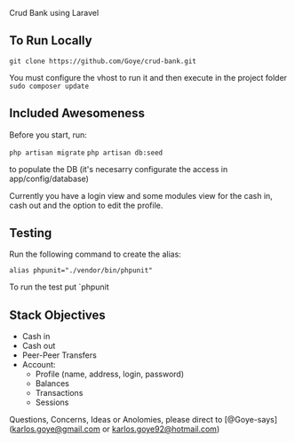 Crud Bank using Laravel

## To Run Locally

````
git clone https://github.com/Goye/crud-bank.git
````

You must configure the vhost to run it and then execute in the project folder `sudo composer update`

## Included Awesomeness

Before you start, run:

`php artisan migrate`
`php artisan db:seed`

to populate the DB (it's necesarry configurate the access in app/config/database)

Currently you have a login view and some modules view for the cash in, cash out and the option to edit the profile.

## Testing

Run the following command to create the alias:

`alias phpunit="./vendor/bin/phpunit"`

To run the test put `phpunit

## Stack Objectives

- Cash in
- Cash out
- Peer-Peer Transfers
- Account:
  - Profile (name, address, login, password)
  - Balances
  - Transactions
  - Sessions

Questions, Concerns, Ideas or Anolomies, please direct to [@Goye-says](karlos.goye@gmail.com or karlos.goye92@hotmail.com)